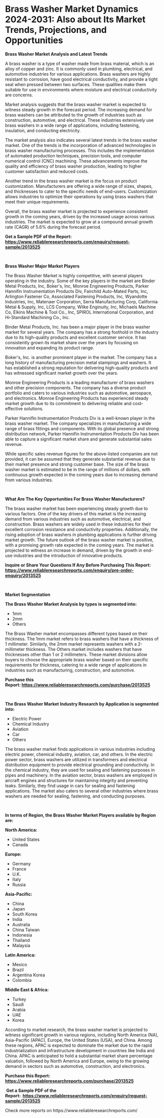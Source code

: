 <p><h1>Brass Washer Market Dynamics 2024-2031: Also about Its Market Trends, Projections, and Opportunities</h1></p><p><strong>Brass Washer Market Analysis and Latest Trends</strong></p>
<p><p>A brass washer is a type of washer made from brass material, which is an alloy of copper and zinc. It is commonly used in plumbing, electrical, and automotive industries for various applications. Brass washers are highly resistant to corrosion, have good electrical conductivity, and provide a tight seal when pressed between two surfaces. These qualities make them suitable for use in environments where moisture and electrical conductivity are concerns.</p><p>Market analysis suggests that the brass washer market is expected to witness steady growth in the forecast period. The increasing demand for brass washers can be attributed to the growth of industries such as construction, automotive, and electrical. These industries extensively use brass washers in a wide range of applications, including fastening, insulation, and conducting electricity.</p><p>The market analysis also indicates several latest trends in the brass washer market. One of the trends is the incorporation of advanced technologies in brass washer manufacturing processes. This includes the implementation of automated production techniques, precision tools, and computer numerical control (CNC) machining. These advancements improve the quality and efficiency of brass washer production, leading to higher customer satisfaction and reduced costs.</p><p>Another trend in the brass washer market is the focus on product customization. Manufacturers are offering a wide range of sizes, shapes, and thicknesses to cater to the specific needs of end-users. Customization allows industries to optimize their operations by using brass washers that meet their unique requirements.</p><p>Overall, the brass washer market is projected to experience consistent growth in the coming years, driven by the increased usage across various industries. The market is expected to grow at a compound annual growth rate (CAGR) of 5.6% during the forecast period.</p></p>
<p><strong>Get a Sample PDF of the Report:&nbsp; <a href="https://www.reliableresearchreports.com/enquiry/request-sample/2013525">https://www.reliableresearchreports.com/enquiry/request-sample/2013525</a></strong></p>
<p>&nbsp;</p>
<p><strong>Brass Washer Major Market Players</strong></p>
<p><p>The Brass Washer Market is highly competitive, with several players operating in the industry. Some of the key players in the market are Binder Metal Products, Inc, Boker's, Inc, Monroe Engineering Products, Parker Hannifin Instrumentation Products Div, Fairchild Auto-Mated Parts, Inc, Arlington Fastener Co, Associated Fastening Products, Inc, Wyandotte Industries, Inc, Matenaer Corporation, Serra Manufacturing Corp, California Metal & Supply, Inc, LCS Company, Wilke Enginuity, Inc, Michaels Machine Co, Elkins Machine & Tool Co., Inc, SPIROL International Corporation, and Hi-Standard Machining Co., Inc.</p><p>Binder Metal Products, Inc. has been a major player in the brass washer market for several years. The company has a strong foothold in the industry due to its high-quality products and excellent customer service. It has consistently grown its market share over the years by focusing on innovation and expanding its product range.</p><p>Boker's, Inc. is another prominent player in the market. The company has a long history of manufacturing precision metal stampings and washers. It has established a strong reputation for delivering high-quality products and has witnessed significant market growth over the years.</p><p>Monroe Engineering Products is a leading manufacturer of brass washers and other precision components. The company has a diverse product portfolio and caters to various industries such as automotive, aerospace, and electronics. Monroe Engineering Products has experienced steady market growth due to its commitment to delivering reliable and cost-effective solutions.</p><p>Parker Hannifin Instrumentation Products Div is a well-known player in the brass washer market. The company specializes in manufacturing a wide range of brass fittings and components. With its global presence and strong distribution network, Parker Hannifin Instrumentation Products Div has been able to capture a significant market share and generate substantial sales revenue.</p><p>While specific sales revenue figures for the above-listed companies are not provided, it can be assumed that they generate substantial revenue due to their market presence and strong customer base. The size of the brass washer market is estimated to be in the range of millions of dollars, with continuous growth expected in the coming years due to increasing demand from various industries.</p></p>
<p>&nbsp;</p>
<p><strong>What Are The Key Opportunities For Brass Washer Manufacturers?</strong></p>
<p><p>The brass washer market has been experiencing steady growth due to various factors. One of the key drivers of this market is the increasing demand from various industries such as automotive, electrical, and construction. Brass washers are widely used in these industries for their excellent corrosion resistance and conductivity properties. Additionally, the rising adoption of brass washers in plumbing applications is further driving market growth. The future outlook of the brass washer market is positive, with a promising growth rate expected in the coming years. The market is projected to witness an increase in demand, driven by the growth in end-use industries and the introduction of innovative products.</p></p>
<p><strong>Inquire or Share Your Questions If Any Before Purchasing This Report: <a href="https://www.reliableresearchreports.com/enquiry/pre-order-enquiry/2013525">https://www.reliableresearchreports.com/enquiry/pre-order-enquiry/2013525</a></strong></p>
<p>&nbsp;</p>
<p><strong>Market Segmentation</strong></p>
<p><strong>The Brass Washer Market Analysis by types is segmented into:</strong></p>
<p><ul><li>1mm</li><li>2mm</li><li>Others</li></ul></p>
<p><p>The Brass Washer market encompasses different types based on their thickness. The 1mm market refers to brass washers that have a thickness of 1 millimeter. Similarly, the 2mm market represents washers with a 2-millimeter thickness. The Others market includes washers that have thicknesses other than 1 or 2 millimeters. These market divisions allow buyers to choose the appropriate brass washer based on their specific requirements for thickness, catering to a wide range of applications in industries such as manufacturing, construction, and automotive.</p></p>
<p><strong>Purchase this Report:&nbsp;<a href="https://www.reliableresearchreports.com/purchase/2013525">https://www.reliableresearchreports.com/purchase/2013525</a></strong></p>
<p>&nbsp;</p>
<p><strong>The Brass Washer Market Industry Research by Application is segmented into:</strong></p>
<p><ul><li>Electric Power</li><li>Chemical Industry</li><li>Aviation</li><li>Car</li><li>Others</li></ul></p>
<p><p>The brass washer market finds applications in various industries including electric power, chemical industry, aviation, car, and others. In the electric power sector, brass washers are utilized in transformers and electrical distribution equipment to provide electrical grounding and conductivity. In the chemical industry, they are used for sealing and fastening purposes in pipes and machinery. In the aviation sector, brass washers are employed in aircraft engines and structures for maintaining integrity and preventing leaks. Similarly, they find usage in cars for sealing and fastening applications. The market also caters to several other industries where brass washers are needed for sealing, fastening, and conducting purposes.</p></p>
<p>&nbsp;</p>
<p><strong>In terms of Region, the Brass Washer Market Players available by Region are:</strong></p>
<p>
    <p> <strong> North America: </strong>
        <ul>
            <li>United States</li>
            <li>Canada</li>
        </ul>
        </p> 
    <p> <strong> Europe: </strong>
        <ul>
            <li>Germany</li>
            <li>France</li>
            <li>U.K.</li>
            <li>Italy</li>
            <li>Russia</li>
        </ul>
        </p> 
    <p> <strong> Asia-Pacific: </strong>
        <ul>
            <li>China</li>
            <li>Japan</li>
            <li>South Korea</li>
            <li>India</li>
            <li>Australia</li>
            <li>China Taiwan</li>
            <li>Indonesia</li>
            <li>Thailand</li>
            <li>Malaysia</li>
        </ul>
        </p> 
    <p> <strong> Latin America: </strong>
        <ul>
            <li>Mexico</li>
            <li>Brazil</li>
            <li>Argentina Korea</li>
            <li>Colombia</li>
        </ul>
        </p> 
    <p> <strong> Middle East & Africa: </strong>
        <ul>
            <li>Turkey</li>
            <li>Saudi</li>
            <li>Arabia</li>
            <li>UAE</li>
            <li>Korea</li>
        </ul>
    </p>
    </p>
<p><p>According to market research, the brass washer market is projected to witness significant growth in various regions, including North America (NA), Asia-Pacific (APAC), Europe, the United States (USA), and China. Among these regions, APAC is expected to dominate the market due to the rapid industrialization and infrastructure development in countries like India and China. APAC is anticipated to hold a substantial market share percentage valuation, followed by North America and Europe, owing to the growing demand in sectors such as automotive, construction, and electronics.</p></p>
<p><strong>Purchase this Report: <a href="https://www.reliableresearchreports.com/purchase/2013525">https://www.reliableresearchreports.com/purchase/2013525</a></strong></p>
<p>&nbsp;<strong>Get a Sample PDF of the Report:&nbsp;&nbsp;<a href="https://www.reliableresearchreports.com/enquiry/request-sample/2013525">https://www.reliableresearchreports.com/enquiry/request-sample/2013525</a></strong></p>
<p><strong></strong></p>
<p>Check more reports on https://www.reliableresearchreports.com/</p>